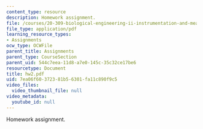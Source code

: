 ```yaml
---
content_type: resource
description: Homework assignment.
file: /courses/20-309-biological-engineering-ii-instrumentation-and-measurement-fall-2006/7ea06f60372381b56301fa11c890f9c5_hw2.pdf
file_type: application/pdf
learning_resource_types:
- Assignments
ocw_type: OCWFile
parent_title: Assignments
parent_type: CourseSection
parent_uid: 544c7eea-11d8-a7e0-145c-35c32ce17be6
resourcetype: Document
title: hw2.pdf
uid: 7ea06f60-3723-81b5-6301-fa11c890f9c5
video_files:
  video_thumbnail_file: null
video_metadata:
  youtube_id: null
---
```

Homework assignment.